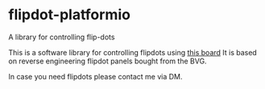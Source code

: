 # flipdot-platformio
A library for controlling flip-dots

This is a software library for controlling flipdots using [this board](https://github.com/nerdmanufaktur/flipdot/tree/master/Schematics%20and%20PCB)
It is based on reverse engineering flipdot panels bought from the BVG.

In case you need flipdots please contact me via DM.
